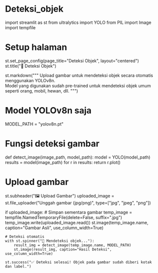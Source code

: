 # Deteksi_objek
import streamlit as st
from ultralytics import YOLO
from PIL import Image
import tempfile

# Setup halaman
st.set_page_config(page_title="Deteksi Objek", layout="centered")
st.title("📸 Deteksi Objek")

st.markdown("""
Upload gambar untuk mendeteksi objek secara otomatis menggunakan YOLOv8n.  
Model yang digunakan sudah pre-trained untuk mendeteksi objek umum seperti orang, mobil, hewan, dll.
""")

# Model YOLOv8n saja
MODEL_PATH = "yolov8n.pt"

# Fungsi deteksi gambar
def detect_image(image_path, model_path):
    model = YOLO(model_path)
    results = model(image_path)
    for r in results:
        return r.plot()

# Upload gambar
st.subheader("🖼️ Upload Gambar")
uploaded_image = st.file_uploader("Unggah gambar (jpg/png)", type=["jpg", "jpeg", "png"])

if uploaded_image:
    # Simpan sementara gambar
    temp_image = tempfile.NamedTemporaryFile(delete=False, suffix=".jpg")
    temp_image.write(uploaded_image.read())
    st.image(temp_image.name, caption="Gambar Asli", use_column_width=True)

    # Deteksi otomatis
    with st.spinner("🔎 Mendeteksi objek..."):
        result_img = detect_image(temp_image.name, MODEL_PATH)
        st.image(result_img, caption="Hasil Deteksi", use_column_width=True)

    st.success("✅ Deteksi selesai! Objek pada gambar sudah diberi kotak dan label.")
